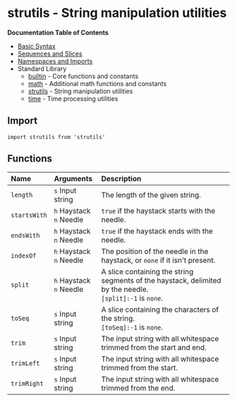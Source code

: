 # strutils - String manipulation utilities

**Documentation Table of Contents**
- [Basic Syntax](../basic-syntax.md)
- [Sequences and Slices](../sequences.md)
- [Namespaces and Imports](../namespaces.md)
- Standard Library
  - [builtin](./builtin.md) - Core functions and constants
  - [math](./math.md) - Additional math functions and constants
  - [strutils](./strutils.md) - String manipulation utilities
  - [time](./time.md) - Time processing utilities

## Import
```racket
import strutils from 'strutils'
```


## Functions

| Name | Arguments | Description |
| :--- | :-------- | :---------- |
| `length` | `s` Input string | The length of the given string. |
| `startsWith` | `h` Haystack<br>`n` Needle | `true` if the haystack starts with the needle. |
| `endsWith` | `h` Haystack<br>`n` Needle | `true` if the haystack ends with the needle. |
| `indexOf` | `h` Haystack<br>`n` Needle | The position of the needle in the haystack, or `none` if it isn't present. |
| `split` | `h` Haystack<br>`n` Needle | A slice containing the string segments of the haystack, delimited by the needle.<br>`[split]:-1` is `none`. |
| `toSeq` | `s` Input string | A slice containing the characters of the string.<br>`[toSeq]:-1` is `none`. |
| `trim` | `s` Input string | The input string with all whitespace trimmed from the start and end. |
| `trimLeft` | `s` Input string | The input string with all whitespace trimmed from the start. |
| `trimRight` | `s` Input string | The input string with all whitespace trimmed from the end. |

